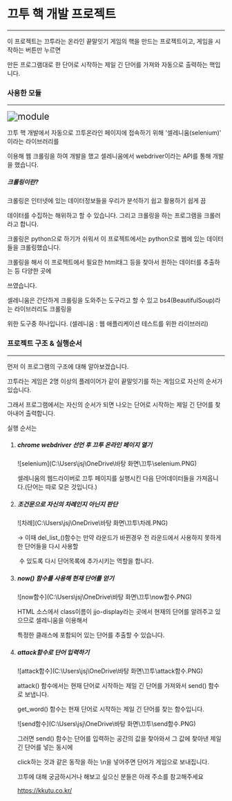 # 끄투 핵 개발 프로젝트

*****

이 프로젝트는 끄투라는 온라인 끝말잇기 게임의 핵을 만드는 프로젝트이고, 게임을 시작하는 버튼만 누르면 

만든 프로그램대로 한 단어로 시작하는 제일 긴 단어를 가져와 자동으로 출력하는 핵입니다. 





### 사용한 모듈

*****



<img src="C:\Users\jsj\OneDrive\바탕 화면\끄투\import.PNG" alt="module" style="zoom:150%;" />



끄투 핵 개발에서 자동으로 끄투온라인 페이지에 접속하기 위해 '셀레니움(selenium)' 이라는 라이브러리를 

이용해 웹 크롤링을 하여 개발을 했고 셀레니움에서 webdriver이라는 API를 통해 개발을 했습니다. 



##### 크롤링이란?

크롤링은 인터넷에 있는 데이터정보들을 우리가 분석하기 쉽고 활용하기 쉽게 끔 

데이터를 수집하는 해위하고 할 수 있습니다. 그리고 크롤링을 하는 프로그램을 크롤러라고 합니다. 

크롤링은 python으로 하기가 쉬워서 이 프로젝트에서는 python으로 웹에 있는 데이터들을 크롤링했습니다. 

크롤링을 해서 이 프로젝트에서 필요한 html태그 등을 찾아서 원하는 데이터를 추출하는 등 다양한 곳에 

쓰였습니다. 

셀레니움은 간단하게 크롤링을 도와주는 도구라고 할 수 있고 bs4(BeautifulSoup)라는 라이브러리도 크롤링을

위한 도구중 하나입니다. (셀레니움 : 웹 애플리케이션 테스트를 위한 라이브러리)







### 프로젝트 구조 & 실행순서

*****

먼저 이 프로그램의 구조에 대해 알아보겠습니다.

끄투라는 게임은 2명 이상의 플레이어가 같이 끝말잇기를 하는 게임으로 자신의 순서가 있습니다. 

그래서 프로그램에서는 자신의 순서가 되면 나오는 단어로 시작하는 제일 긴 단어를 찾아내어 출력합니다.



실행 순서는

1. ##### chrome webdriver 선언 후 끄투 온라인 페이지 열기

   

   ![selenium](C:\Users\jsj\OneDrive\바탕 화면\끄투\selenium.PNG)

   셀레니움의 웹드라이버로 끄투 페이지를 실행시킨 다음 단어데이터들을 가져옵니다.(단어는 따로 모은 것입니다.)

   

2. ##### 조건문으로 자신의 차례인지 아닌지 판단

   

   ![차례](C:\Users\jsj\OneDrive\바탕 화면\끄투\차례.PNG)

    → 이때 del_list_()함수는 만약 라운드가 바뀐경우 전 라운드에서 사용하지 못하게 한 단어들을 다시 사용할

   ​      수 있도록 다시 단어목록에 추가시키는 역할을 합니다. 

   

3. ##### now() 함수를 사용해 현재 단어를 얻기

   

   ![now함수](C:\Users\jsj\OneDrive\바탕 화면\끄투\now함수.PNG)

   HTML 소스에서 class이름이 jjo-display라는 곳에서 현재의 단어를 알려주고 있으므로 셀레니움을 이용해서 

   특정한 클래스에 포함되어 있는 단어를 추출할 수 있습니다.

   

4. ##### attack함수로 단어 입력하기

   

   ![attack함수](C:\Users\jsj\OneDrive\바탕 화면\끄투\attack함수.PNG)

   attack() 함수에서는 현재 단어로 시작하는 제일 긴 단어를 가져와서 send() 함수로 보냅니다. 

   get_word() 함수는 현재 단어로 시작하는 제일 긴 단어를 찾는 함수입니다. 

   

   ![send함수](C:\Users\jsj\OneDrive\바탕 화면\끄투\send함수.PNG)

   그러면 send() 함수는 단어를 입력하는 공간의 값을 찾아와서 그 값에 찾아낸 제일 긴 단어를 넣는 동시에

   click하는 것과 같은 동작을 하는 \n을 넣어주면 단어가 게임으로 보내집니다. 

   

   끄투에 대해 궁금하시거나 해보고 싶으신 분들은 아래 주소를 참고해주세요

   https://kkutu.co.kr/

   

   

   